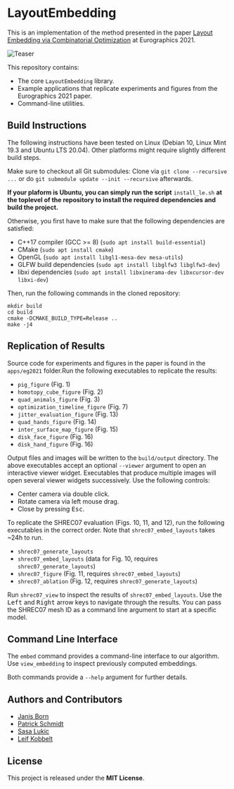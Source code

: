 # LayoutEmbedding

This is an implementation of the method presented in the paper [Layout Embedding via Combinatorial Optimization](https://www.graphics.rwth-aachen.de/publication/03329/) at Eurographics 2021.

![Teaser](teaser.png)

This repository contains:
* The core `LayoutEmbedding` library.
* Example applications that replicate experiments and figures from the Eurographics 2021 paper.
* Command-line utilities.

## Build Instructions

The following instructions have been tested on Linux (Debian 10, Linux Mint 19.3 and Ubuntu LTS 20.04).
Other platforms might require slightly different build steps.

Make sure to checkout all Git submodules:
Clone via `git clone --recursive ...`
or do `git submodule update --init --recursive` afterwards.

**If your plaform is Ubuntu, you can simply run the script** `install_le.sh` **at the toplevel of the repository to install the required dependencies and build the project.**

Otherwise, you first have to make sure that the following dependencies are satisfied:
* C++17 compiler (GCC >= 8) (`sudo apt install build-essential`)
* CMake (`sudo apt install cmake`)
* OpenGL (`sudo apt install libgl1-mesa-dev mesa-utils`)
* GLFW build dependencies (`sudo apt install libglfw3 libglfw3-dev`)
* libxi dependencies (`sudo apt install libxinerama-dev libxcursor-dev libxi-dev`)

Then, run the following commands in the cloned repository:
```
mkdir build
cd build
cmake -DCMAKE_BUILD_TYPE=Release ..
make -j4
```

## Replication of Results

Source code for experiments and figures in the paper is found in the `apps/eg2021` folder.Run the following executables to replicate the results:

* `pig_figure` (Fig. 1)
* `homotopy_cube_figure` (Fig. 2)
* `quad_animals_figure` (Fig. 3)
* `optimization_timeline_figure` (Fig. 7)
* `jitter_evaluation_figure` (Fig. 13)
* `quad_hands_figure` (Fig. 14)
* `inter_surface_map_figure` (Fig. 15)
* `disk_face_figure` (Fig. 16)
* `disk_hand_figure` (Fig. 16)

Output files and images will be written to the `build/output` directory.
The above executables accept an optional `--viewer` argument to open an interactive viewer widget.
Executables that produce multiple images will open several viewer widgets successively.
Use the following controls:
* Center camera via double click.
* Rotate camera via left mouse drag.
* Close by pressing <kbd>Esc</kbd>.

To replicate the SHREC07 evaluation (Figs. 10, 11, and 12), run the following executables in the correct order.
Note that `shrec07_embed_layouts` takes ~24h to run.

* `shrec07_generate_layouts`
* `shrec07_embed_layouts` (data for Fig. 10, requires `shrec07_generate_layouts`)
* `shrec07_figure` (Fig. 11, requires `shrec07_embed_layouts`)
* `shrec07_ablation` (Fig. 12, requires `shrec07_generate_layouts`)

Run `shrec07_view` to inspect the results of `shrec07_embed_layouts`.
Use the <kbd>Left</kbd> and <kbd>Right</kbd> arrow keys to navigate through the results.
You can pass the SHREC07 mesh ID as a command line argument to start at a specific model.

## Command Line Interface

The `embed` command provides a command-line interface to our algorithm.
Use `view_embedding` to inspect previously computed embeddings.

Both commands provide a `--help` argument for further details.

## Authors and Contributors

* [Janis Born](https://www.graphics.rwth-aachen.de/person/97/)
* [Patrick Schmidt](https://www.graphics.rwth-aachen.de/person/232/)
* [Sasa Lukic](https://www.graphics.rwth-aachen.de/person/300/)
* [Leif Kobbelt](https://www.graphics.rwth-aachen.de/person/3/)

## License

This project is released under the **MIT License**.
